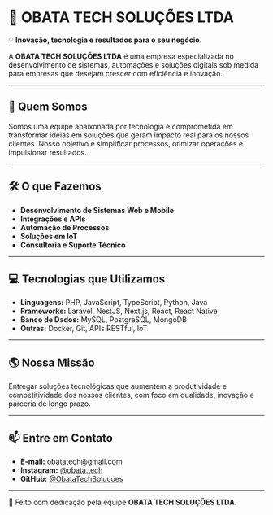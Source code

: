 # 🚀 OBATA TECH SOLUÇÕES LTDA

💡 **Inovação, tecnologia e resultados para o seu negócio.**

A **OBATA TECH SOLUÇÕES LTDA** é uma empresa especializada no desenvolvimento de sistemas, automações e soluções digitais sob medida para empresas que desejam crescer com eficiência e inovação.

---

## 📌 Quem Somos
Somos uma equipe apaixonada por tecnologia e comprometida em transformar ideias em soluções que geram impacto real para os nossos clientes. Nosso objetivo é simplificar processos, otimizar operações e impulsionar resultados.

---

## 🛠️ O que Fazemos
- **Desenvolvimento de Sistemas Web e Mobile**
- **Integrações e APIs**
- **Automação de Processos**
- **Soluções em IoT**
- **Consultoria e Suporte Técnico**

---

## 💻 Tecnologias que Utilizamos
- **Linguagens:** PHP, JavaScript, TypeScript, Python, Java
- **Frameworks:** Laravel, NestJS, Next.js, React, React Native
- **Banco de Dados:** MySQL, PostgreSQL, MongoDB
- **Outras:** Docker, Git, APIs RESTful, IoT

---

## 🌎 Nossa Missão
Entregar soluções tecnológicas que aumentem a produtividade e competitividade dos nossos clientes, com foco em qualidade, inovação e parceria de longo prazo.

---

## 📫 Entre em Contato
- **E-mail:** obatatech@gmail.com
- **Instagram:** [@obata.tech](https://www.instagram.com/obata.tech/)
- **GitHub:** [@ObataTechSolucoes](https://github.com/ObataTechSolucoes)
<!-- - **LinkedIn:** [OBATA TECH SOLUÇÕES LTDA](https://www.linkedin.com) -->

---

💙 Feito com dedicação pela equipe **OBATA TECH SOLUÇÕES LTDA**.
